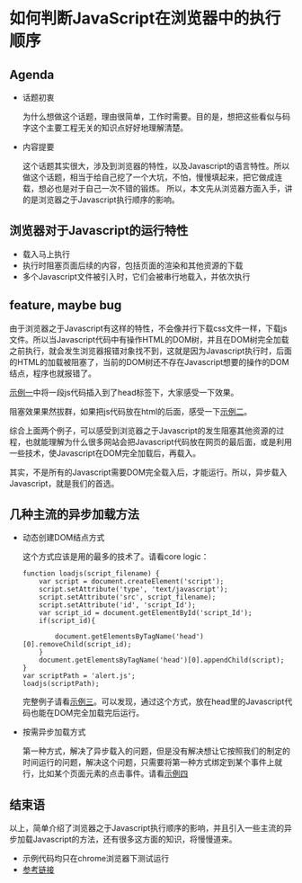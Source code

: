 如何判断JavaScript在浏览器中的执行顺序
=====================================

## Agenda
-	话题初衷
	
	为什么想做这个话题，理由很简单，工作时需要。目的是，想把这些看似与码字这个主要工程无关的知识点好好地理解清楚。

-	内容提要

	这个话题其实很大，涉及到浏览器的特性，以及Javascript的语言特性。所以做这个话题，相当于给自己挖了一个大坑，不怕，慢慢填起来，把它做成连载，想必也是对于自己一次不错的锻炼。
	所以，本文先从浏览器方面入手，讲的是浏览器之于Javascript执行顺序的影响。

## 浏览器对于Javascript的运行特性
-	载入马上执行
-	执行时阻塞页面后续的内容，包括页面的渲染和其他资源的下载
-	多个Javascript文件被引入时，它们会被串行地载入，并依次执行

## feature, maybe bug
由于浏览器之于Javascript有这样的特性，不会像并行下载css文件一样，下载js文件。所以当Javascript代码中有操作HTML的DOM树，并且在DOM树完全加载之前执行，就会发生浏览器报错对象找不到，这就是因为Javascript执行时，后面的HTML的加载被阻塞了，当前的DOM树还不存在Javascript想要的操作的DOM结点，程序也就报错了。

[示例一][example1.html]中将一段js代码插入到了head标签下，大家感受一下效果。

阻塞效果果然拔群，如果把js代码放在html的后面，感受一下[示例二][example2.html]。

综合上面两个例子，可以感受到浏览器之于Javascript的发生阻塞其他资源的过程，也就能理解为什么很多网站会把Javascript代码放在网页的最后面，或是利用一些技术，使Javascript在DOM完全加载后，再载入。

其实，不是所有的Javascript需要DOM完全载入后，才能运行。所以，异步载入Javascript，就是我们的首选。

## 几种主流的异步加载方法
-	动态创建DOM结点方式

	这个方式应该是用的最多的技术了。请看core logic：

		function loadjs(script_filename) {
		    var script = document.createElement('script');
		    script.setAttribute('type', 'text/javascript');
		    script.setAttribute('src', script_filename);
		    script.setAttribute('id', 'script_Id');
		    var script_id = document.getElementById('script_Id');
		    if(script_id){

		        document.getElementsByTagName('head')[0].removeChild(script_id);
		    }
		    document.getElementsByTagName('head')[0].appendChild(script);
		}
		var scriptPath = 'alert.js';
		loadjs(scriptPath);	
	
	完整例子请看[示例三][example3.html]。可以发现，通过这个方式，放在head里的Javascript代码也能在DOM完全加载完后运行。

-	按需异步加载方式

	第一种方式，解决了异步载入的问题，但是没有解决想让它按照我们的制定的时间运行的问题，解决这个问题，只需要将第一种方式绑定到某个事件上就行，比如某个页面元素的点击事件。请看[示例四][example4.html]


## 结束语
以上，简单介绍了浏览器之于Javascript执行顺序的影响，并且引入一些主流的异步加载Javascript的方法，还有很多这方面的知识，将慢慢道来。

- 示例代码均只在chrome浏览器下测试运行
- [参考链接][coolShell_javascriptLoadAndExecution]

[example1.html]: JavascriptExecution_alertInHead.html
[example2.html]: JavascriptExecution_alertAfterHtml.html
[example3.html]: JavascriptExecution_dynamicCreateDom.html
[example4.html]: JavascriptExecution_bindListener.html
[coolShell_javascriptLoadAndExecution]: http://coolshell.cn/articles/9749.html
